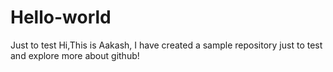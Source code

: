 # Hello-world
Just to test
Hi,This is Aakash, I have created a sample repository just to test and explore more about github!
